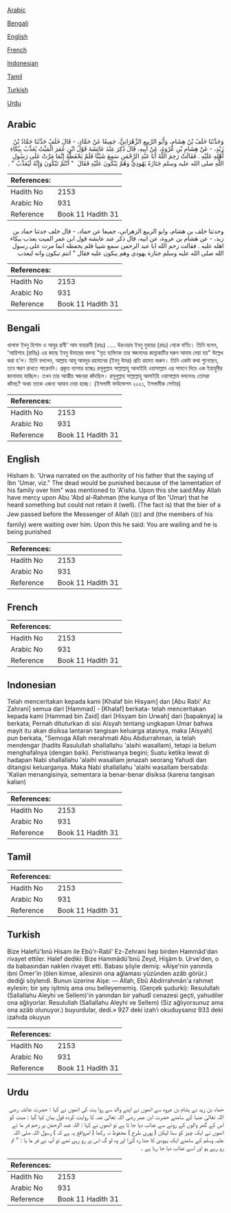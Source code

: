 [Arabic](#arabic)

[Bengali](#bengali)

[English](#english)

[French](#french)

[Indonesian](#indonesian)

[Tamil](#tamil)

[Turkish](#turkish)

[Urdu](#urdu)

## Arabic


<div dir="rtl" lang="ar" style={{fontSize:'larger',backgroundColor:'#f8f9fa',padding:20}}>
وَحَدَّثَنَا خَلَفُ بْنُ هِشَامٍ، وَأَبُو الرَّبِيعِ الزَّهْرَانِيُّ، جَمِيعًا عَنْ حَمَّادٍ، - قَالَ خَلَفٌ حَدَّثَنَا حَمَّادُ بْنُ زَيْدٍ، - عَنْ هِشَامِ بْنِ عُرْوَةَ، عَنْ أَبِيهِ، قَالَ ذُكِرَ عِنْدَ عَائِشَةَ قَوْلُ ابْنِ عُمَرَ الْمَيِّتُ يُعَذَّبُ بِبُكَاءِ أَهْلِهِ عَلَيْهِ ‏.‏ فَقَالَتْ رَحِمَ اللَّهُ أَبَا عَبْدِ الرَّحْمَنِ سَمِعَ شَيْئًا فَلَمْ يَحْفَظْهُ إِنَّمَا مَرَّتْ عَلَى رَسُولِ اللَّهِ صلى الله عليه وسلم جَنَازَةُ يَهُودِيٍّ وَهُمْ يَبْكُونَ عَلَيْهِ فَقَالَ ‏ "‏ أَنْتُمْ تَبْكُونَ وَإِنَّهُ لَيُعَذَّبُ ‏"‏ ‏.‏
</div>
<div style={{backgroundColor:'#f8f9fa',padding:20, marginBottom: 10}}><table> <thead> <tr> <th>References:</th> <th></th> </tr> </thead> <tbody><tr><td>Hadith No</td><td>2153</td></tr><tr><td>Arabic No</td><td>931</td></tr><tr><td>Reference</td><td>Book 11 Hadith 31</td></tr></tbody></table></div>


<div dir="rtl" lang="ar" style={{fontSize:'larger',backgroundColor:'#f8f9fa',padding:20}}>
وحدثنا خلف بن هشام، وابو الربيع الزهراني، جميعا عن حماد، - قال خلف حدثنا حماد بن زيد، - عن هشام بن عروة، عن ابيه، قال ذكر عند عايشة قول ابن عمر الميت يعذب ببكاء اهله عليه . فقالت رحم الله ابا عبد الرحمن سمع شييا فلم يحفظه انما مرت على رسول الله صلى الله عليه وسلم جنازة يهودي وهم يبكون عليه فقال " انتم تبكون وانه ليعذب
</div>
<div style={{backgroundColor:'#f8f9fa',padding:20, marginBottom: 10}}><table> <thead> <tr> <th>References:</th> <th></th> </tr> </thead> <tbody><tr><td>Hadith No</td><td>2153</td></tr><tr><td>Arabic No</td><td>931</td></tr><tr><td>Reference</td><td>Book 11 Hadith 31</td></tr></tbody></table></div>

## Bengali


<div dir="ltr" lang="bn" style={{fontSize:'larger',backgroundColor:'#f8f9fa',padding:20}}>
খালাফ ইবনু হিশাম ও আবুর রাবী' আয যাহরানী (রহঃ) ..... উরওয়াহ ইবনু যুবায়র (রহঃ) থেকে বর্ণিত। তিনি বলেন, 'আয়িশাহ (রাযিঃ) এর কাছে ইবনু উমারের বক্তব্য "মৃত ব্যক্তিকে তার স্বজনদের কান্নাকাটির দরুন আযাব দেয়া হয়" উল্লেখ করা হ'ল। তিনি বললেন, আল্লাহ আবূ আবদুর রহমানের (ইবনু উমর) প্রতি রহমত করুন। তিনি একটা কথা শুনেছেন, তবে স্মরণ রাখতে পারেননি। প্রকৃত ব্যাপার হচ্ছেঃ রসূলুল্লাহ সাল্লাল্লাহু আলাইহি ওয়াসাল্লাম এর সামনে দিয়ে এক ইয়াহুদীর জানাযাহ যাচ্ছিল। তখন তার আত্মীয় স্বজনরা কাঁদছিল। রসূলুল্লাহ সাল্লাল্লাহু আলাইহি ওয়াসাল্লাম বললেনঃ তোমরা কাঁদছ? অথচ তাকে এজন্য আযাব দেয়া হচ্ছে। (ইসলামী ফাউন্ডেশন ২০২১, ইসলামীক সেন্টার)
</div>
<div style={{backgroundColor:'#f8f9fa',padding:20, marginBottom: 10}}><table> <thead> <tr> <th>References:</th> <th></th> </tr> </thead> <tbody><tr><td>Hadith No</td><td>2153</td></tr><tr><td>Arabic No</td><td>931</td></tr><tr><td>Reference</td><td>Book 11 Hadith 31</td></tr></tbody></table></div>

## English


<div dir="ltr" lang="en" style={{fontSize:'larger',backgroundColor:'#f8f9fa',padding:20}}>
Hisham b. 'Urwa narrated on the authority of his father that the saying of Ibn 'Umar, viz." The dead would be punished because of the lamentation of his family over him" was mentioned to 'A'isha. Upon this she said:May Allah have mercy upon Abu 'Abd al-Rahman (the kunya of Ibn 'Umar) that he heard something but could not retain it (well). (The fact is) that the bier of a Jew passed before the Messenger of Allah (ﷺ) and (the members of his family) were waiting over him. Upon this he said: You are wailing and he is being punished
</div>
<div style={{backgroundColor:'#f8f9fa',padding:20, marginBottom: 10}}><table> <thead> <tr> <th>References:</th> <th></th> </tr> </thead> <tbody><tr><td>Hadith No</td><td>2153</td></tr><tr><td>Arabic No</td><td>931</td></tr><tr><td>Reference</td><td>Book 11 Hadith 31</td></tr></tbody></table></div>

## French


<div dir="ltr" lang="fr" style={{fontSize:'larger',backgroundColor:'#f8f9fa',padding:20}}>

</div>
<div style={{backgroundColor:'#f8f9fa',padding:20, marginBottom: 10}}><table> <thead> <tr> <th>References:</th> <th></th> </tr> </thead> <tbody><tr><td>Hadith No</td><td>2153</td></tr><tr><td>Arabic No</td><td>931</td></tr><tr><td>Reference</td><td>Book 11 Hadith 31</td></tr></tbody></table></div>

## Indonesian


<div dir="ltr" lang="id" style={{fontSize:'larger',backgroundColor:'#f8f9fa',padding:20}}>
Telah menceritakan kepada kami [Khalaf bin Hisyam] dan [Abu Rabi' Az Zahrani] semua dari [Hammad] - [Khalaf] berkata- telah menceritakan kepada kami [Hammad bin Zaid] dari [Hisyam bin Urwah] dari [bapaknya] ia berkata; Pernah dituturkan di sisi Aisyah tentang ungkapan Umar bahwa mayit itu akan disiksa lantaran tangisan keluarga atasnya, maka [Aisyah] pun berkata, "Semoga Allah merahmati Abu Abdurrahman, ia telah mendengar (hadits Rasulullah shallallahu 'alaihi wasallam), tetapi ia belum menghafalnya (dengan baik). Peristiwanya begini; Suatu ketika lewat di hadapan Nabi shallallahu 'alaihi wasallam jenazah seorang Yahudi dan ditangisi keluarganya. Maka Nabi shallallahu 'alaihi wasallam bersabda: 'Kalian menangisinya, sementara ia benar-benar disiksa (karena tangisan kalian)
</div>
<div style={{backgroundColor:'#f8f9fa',padding:20, marginBottom: 10}}><table> <thead> <tr> <th>References:</th> <th></th> </tr> </thead> <tbody><tr><td>Hadith No</td><td>2153</td></tr><tr><td>Arabic No</td><td>931</td></tr><tr><td>Reference</td><td>Book 11 Hadith 31</td></tr></tbody></table></div>

## Tamil


<div dir="ltr" lang="ta" style={{fontSize:'larger',backgroundColor:'#f8f9fa',padding:20}}>

</div>
<div style={{backgroundColor:'#f8f9fa',padding:20, marginBottom: 10}}><table> <thead> <tr> <th>References:</th> <th></th> </tr> </thead> <tbody><tr><td>Hadith No</td><td>2153</td></tr><tr><td>Arabic No</td><td>931</td></tr><tr><td>Reference</td><td>Book 11 Hadith 31</td></tr></tbody></table></div>

## Turkish


<div dir="ltr" lang="tr" style={{fontSize:'larger',backgroundColor:'#f8f9fa',padding:20}}>
Bize Halefü'bnü Hisam ile Ebû'r-Rabî' Ez-Zehrani hep birden Hammâd'dan rivayet ettiler. Halef dediki: Bize Hammâdü'bnü Zeyd, Hişâm b. Urve'den, o da babasından naklen rivayet etti. Babası şöyle demiş: «Âişe'nin yanında ibni Ömer'in (ölen kimse, ailesinin ona ağlaması yüzünden azâb görür.) dediği söylendi. Bunun üzerine Aişe: — Allah, Ebû Abdirrahmân'a rahmet eylesin; bir şey işitmiş ama onu belleyememiş. (Gerçek şudurki): Resulullah (Sallallahu Aleyhi ve Sellem)'in yanından bir yahudî cenazesi geçti, yahudiler ona ağlıyorlar. Resulullah (Sallallahu Aleyhi ve Sellem) (Siz ağlıyorsunuz ama ona azâb olunuyor.) buyurdular, dedi.» 927 deki izah’ı okuduysanız 933 deki izahıda okuyun
</div>
<div style={{backgroundColor:'#f8f9fa',padding:20, marginBottom: 10}}><table> <thead> <tr> <th>References:</th> <th></th> </tr> </thead> <tbody><tr><td>Hadith No</td><td>2153</td></tr><tr><td>Arabic No</td><td>931</td></tr><tr><td>Reference</td><td>Book 11 Hadith 31</td></tr></tbody></table></div>

## Urdu


<div dir="rtl" lang="ur" style={{fontSize:'larger',backgroundColor:'#f8f9fa',padding:20}}>
حماد بن زید نے ہشام بن عروہ سے انھوں نے اپنے والد سے روا یت کی انھوں نے کہا : حضرت عائشہ رضی اللہ تعالیٰ عنہا کے سامنے حضرت ابن عمر رضی اللہ تعالیٰ عنہ کا روایت کردہ قول بیان کیا گیا : میت کو اس کے گھر والوں کے رونے سے عذاب دیا جا تا ہے تو انھوں نے کہا : اللہ عبد الرحمٰن پر رحم فر ما ئے انھوں نے ایک چیز کو سنا لیکن ( پوری طرح ) محفوظ نہ رکھا ( امرواقع یہ ہے کہ ) رسول اللہ صلی اللہ علیہ وسلم کے سامنے ایک یہودی کا جنا زہ گزرا اور وہ لو گ اس پر رو رہے تھے تو آپ نے فر ما یا : " تم رو رہے ہو اور اسے عذاب دیا جا رہا ہے ۔
</div>
<div style={{backgroundColor:'#f8f9fa',padding:20, marginBottom: 10}}><table> <thead> <tr> <th>References:</th> <th></th> </tr> </thead> <tbody><tr><td>Hadith No</td><td>2153</td></tr><tr><td>Arabic No</td><td>931</td></tr><tr><td>Reference</td><td>Book 11 Hadith 31</td></tr></tbody></table></div>